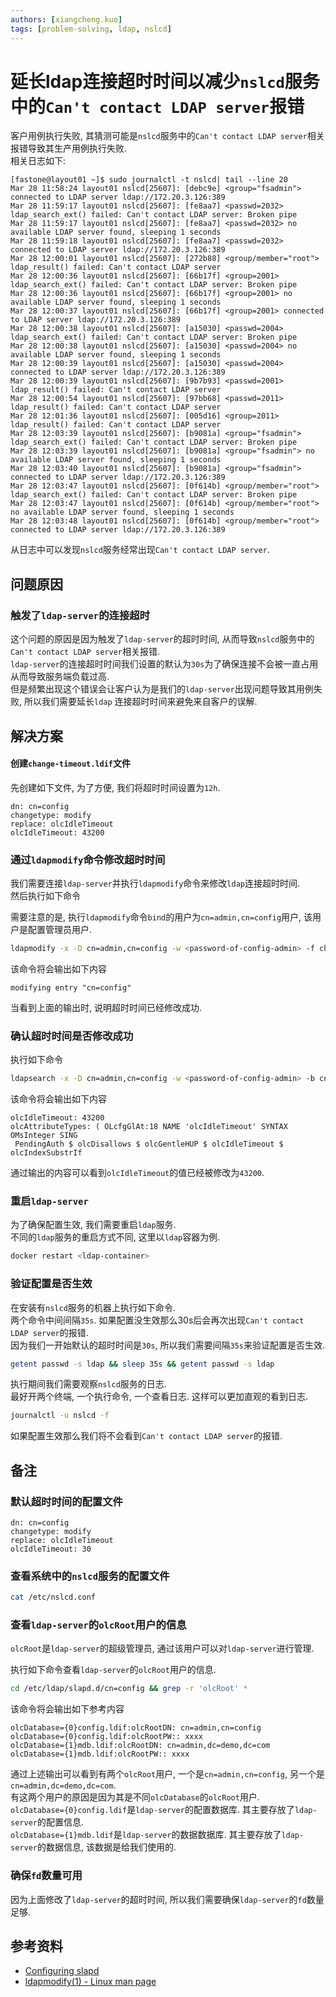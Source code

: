 ```yaml
---
authors: [xiangcheng.kuo]
tags: [problem-solving, ldap, nslcd]
---
```


# 延长ldap连接超时时间以减少`nslcd`服务中的`Can't contact LDAP server`报错

客户用例执行失败, 其猜测可能是`nslcd`服务中的`Can't contact LDAP server`相关报错导致其生产用例执行失败.<br/>
相关日志如下:

```
[fastone@layout01 ~]$ sudo journalctl -t nslcd| tail --line 20
Mar 28 11:58:24 layout01 nslcd[25607]: [debc9e] <group="fsadmin"> connected to LDAP server ldap://172.20.3.126:389
Mar 28 11:59:17 layout01 nslcd[25607]: [fe8aa7] <passwd=2032> ldap_search_ext() failed: Can't contact LDAP server: Broken pipe
Mar 28 11:59:17 layout01 nslcd[25607]: [fe8aa7] <passwd=2032> no available LDAP server found, sleeping 1 seconds
Mar 28 11:59:18 layout01 nslcd[25607]: [fe8aa7] <passwd=2032> connected to LDAP server ldap://172.20.3.126:389
Mar 28 12:00:01 layout01 nslcd[25607]: [272b88] <group/member="root"> ldap_result() failed: Can't contact LDAP server
Mar 28 12:00:36 layout01 nslcd[25607]: [66b17f] <group=2001> ldap_search_ext() failed: Can't contact LDAP server: Broken pipe
Mar 28 12:00:36 layout01 nslcd[25607]: [66b17f] <group=2001> no available LDAP server found, sleeping 1 seconds
Mar 28 12:00:37 layout01 nslcd[25607]: [66b17f] <group=2001> connected to LDAP server ldap://172.20.3.126:389
Mar 28 12:00:38 layout01 nslcd[25607]: [a15030] <passwd=2004> ldap_search_ext() failed: Can't contact LDAP server: Broken pipe
Mar 28 12:00:38 layout01 nslcd[25607]: [a15030] <passwd=2004> no available LDAP server found, sleeping 1 seconds
Mar 28 12:00:39 layout01 nslcd[25607]: [a15030] <passwd=2004> connected to LDAP server ldap://172.20.3.126:389
Mar 28 12:00:39 layout01 nslcd[25607]: [9b7b93] <passwd=2001> ldap_result() failed: Can't contact LDAP server
Mar 28 12:00:54 layout01 nslcd[25607]: [97bb68] <passwd=2011> ldap_result() failed: Can't contact LDAP server
Mar 28 12:01:36 layout01 nslcd[25607]: [005d16] <group=2011> ldap_result() failed: Can't contact LDAP server
Mar 28 12:03:39 layout01 nslcd[25607]: [b9081a] <group="fsadmin"> ldap_search_ext() failed: Can't contact LDAP server: Broken pipe
Mar 28 12:03:39 layout01 nslcd[25607]: [b9081a] <group="fsadmin"> no available LDAP server found, sleeping 1 seconds
Mar 28 12:03:40 layout01 nslcd[25607]: [b9081a] <group="fsadmin"> connected to LDAP server ldap://172.20.3.126:389
Mar 28 12:03:47 layout01 nslcd[25607]: [0f614b] <group/member="root"> ldap_search_ext() failed: Can't contact LDAP server: Broken pipe
Mar 28 12:03:47 layout01 nslcd[25607]: [0f614b] <group/member="root"> no available LDAP server found, sleeping 1 seconds
Mar 28 12:03:48 layout01 nslcd[25607]: [0f614b] <group/member="root"> connected to LDAP server ldap://172.20.3.126:389
```

从日志中可以发现`nslcd`服务经常出现`Can't contact LDAP server`.<br/>

## 问题原因

### 触发了`ldap-server`的连接超时

这个问题的原因是因为触发了`ldap-server`的超时时间, 从而导致`nslcd`服务中的`Can't contact LDAP server`相关报错.<br/>
`ldap-server`的连接超时时间我们设置的默认为`30s`为了确保连接不会被一直占用从而导致服务端负载过高.<br/>
但是频繁出现这个错误会让客户认为是我们的`ldap-server`出现问题导致其用例失败, 所以我们需要延长`ldap`
连接超时时间来避免来自客户的误解.<br/>

## 解决方案

#### 创建`change-timeout.ldif`文件

先创建如下文件, 为了方便, 我们将超时时间设置为`12h`.

```ldif title="change-timeout.ldif"
dn: cn=config
changetype: modify
replace: olcIdleTimeout
olcIdleTimeout: 43200
```

### 通过`ldapmodify`命令修改超时时间

我们需要连接`ldap-server`并执行`ldapmodify`命令来修改`ldap`连接超时时间.<br/>
然后执行如下命令

需要注意的是, 执行`ldapmodify`命令`bind`的用户为`cn=admin,cn=config`用户, 该用户是配置管理员用户.<br/>

```bash
ldapmodify -x -D cn=admin,cn=config -w <password-of-config-admin> -f change-timeout.ldif
```

该命令将会输出如下内容

```log
modifying entry "cn=config"
```

当看到上面的输出时, 说明超时时间已经修改成功.<br/>

### 确认超时时间是否修改成功

执行如下命令

```bash
ldapsearch -x -D cn=admin,cn=config -w <password-of-config-admin> -b cn=config|grep olcIdleTimeout
```

该命令将会输出如下内容

```log
olcIdleTimeout: 43200
olcAttributeTypes: ( OLcfgGlAt:18 NAME 'olcIdleTimeout' SYNTAX OMsInteger SING
 PendingAuth $ olcDisallows $ olcGentleHUP $ olcIdleTimeout $ olcIndexSubstrIf
```

通过输出的内容可以看到`olcIdleTimeout`的值已经被修改为`43200`.<br/>

### 重启`ldap-server`

为了确保配置生效, 我们需要重启`ldap`服务.<br/>
不同的`ldap`服务的重启方式不同, 这里以`ldap`容器为例.<br/>

```bash
docker restart <ldap-container>
```

### 验证配置是否生效

在安装有`nslcd`服务的机器上执行如下命令.<br/>
两个命令中间间隔`35s`. 如果配置没生效那么30s后会再次出现`Can't contact LDAP server`的报错.<br/>
因为我们一开始默认的超时时间是`30s`, 所以我们需要间隔`35s`来验证配置是否生效.<br/>

```bash
getent passwd -s ldap && sleep 35s && getent passwd -s ldap
```

执行期间我们需要观察`nslcd`服务的日志.<br/>
最好开两个终端, 一个执行命令, 一个查看日志. 这样可以更加直观的看到日志.<br/>

```bash
journalctl -u nslcd -f
```

如果配置生效那么我们将不会看到`Can't contact LDAP server`的报错.<br/>

## 备注

### 默认超时时间的配置文件

```ldif title="change-timeout.ldif"
dn: cn=config
changetype: modify
replace: olcIdleTimeout
olcIdleTimeout: 30
```

### 查看系统中的`nslcd`服务的配置文件

```bash
cat /etc/nslcd.conf
```

### 查看`ldap-server`的`olcRoot`用户的信息

`olcRoot`是`ldap-server`的超级管理员, 通过该用户可以对`ldap-server`进行管理.<br/>

执行如下命令查看`ldap-server`的`olcRoot`用户的信息.<br/>

```bash
cd /etc/ldap/slapd.d/cn=config && grep -r 'olcRoot' *
```

该命令将会输出如下参考内容

```log
olcDatabase={0}config.ldif:olcRootDN: cn=admin,cn=config
olcDatabase={0}config.ldif:olcRootPW:: xxxx
olcDatabase={1}mdb.ldif:olcRootDN: cn=admin,dc=demo,dc=com
olcDatabase={1}mdb.ldif:olcRootPW:: xxxx
```

通过上述输出可以看到有两个`olcRoot`用户, 一个是`cn=admin,cn=config`, 另一个是`cn=admin,dc=demo,dc=com`.<br/>
有这两个用户的原因是因为其是不同`olcDatabase`的`olcRoot`用户.<br/>
`olcDatabase={0}config.ldif`是`ldap-server`的配置数据库. 其主要存放了`ldap-server`的配置信息.<br/>
`olcDatabase={1}mdb.ldif`是`ldap-server`的数据数据库. 其主要存放了`ldap-server`的数据信息, 该数据是给我们使用的.<br/>

### 确保`fd`数量可用

因为上面修改了`ldap-server`的超时时间, 所以我们需要确保`ldap-server`的`fd`数量足够.<br/>

## 参考资料

- [Configuring slapd](https://www.openldap.org/devel/admin/slapdconf2.html)
- [ldapmodify(1) - Linux man page](https://linux.die.net/man/1/ldapmodify)
